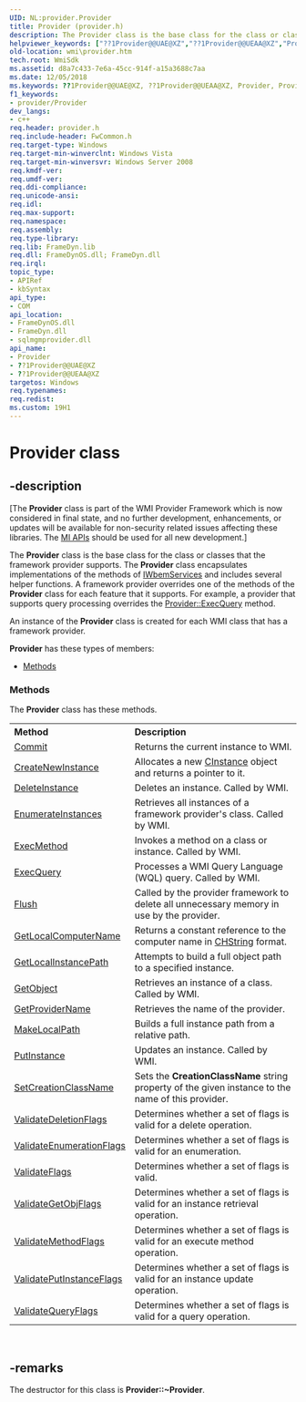 ```yaml
---
UID: NL:provider.Provider
title: Provider (provider.h)
description: The Provider class is the base class for the class or classes that the framework provider supports.
helpviewer_keywords: ["??1Provider@@UAE@XZ","??1Provider@@UEAA@XZ","Provider","Provider class [Windows Management Instrumentation]","Provider class [Windows Management Instrumentation]","described","_hmm_provider","provider/Provider","wmi.provider"]
old-location: wmi\provider.htm
tech.root: WmiSdk
ms.assetid: d8a7c433-7e6a-45cc-914f-a15a3688c7aa
ms.date: 12/05/2018
ms.keywords: ??1Provider@@UAE@XZ, ??1Provider@@UEAA@XZ, Provider, Provider class [Windows Management Instrumentation], Provider class [Windows Management Instrumentation],described, _hmm_provider, provider/Provider, wmi.provider
f1_keywords:
- provider/Provider
dev_langs:
- c++
req.header: provider.h
req.include-header: FwCommon.h
req.target-type: Windows
req.target-min-winverclnt: Windows Vista
req.target-min-winversvr: Windows Server 2008
req.kmdf-ver: 
req.umdf-ver: 
req.ddi-compliance: 
req.unicode-ansi: 
req.idl: 
req.max-support: 
req.namespace: 
req.assembly: 
req.type-library: 
req.lib: FrameDyn.lib
req.dll: FrameDynOS.dll; FrameDyn.dll
req.irql: 
topic_type:
- APIRef
- kbSyntax
api_type:
- COM
api_location:
- FrameDynOS.dll
- FrameDyn.dll
- sqlmgmprovider.dll
api_name:
- Provider
- ??1Provider@@UAE@XZ
- ??1Provider@@UEAA@XZ
targetos: Windows
req.typenames: 
req.redist: 
ms.custom: 19H1
---
```


# Provider class


## -description


<p class="CCE_Message">[The <b>Provider</b> class 
    is part of the WMI Provider Framework which is now considered in final state, and no further development, 
    enhancements, or updates will be available for non-security related issues affecting these libraries. The 
    <a href="https://docs.microsoft.com/previous-versions/windows/desktop/wmi_v2/windows-management-infrastructure">MI APIs</a> should be used for all new 
    development.]

The <b>Provider</b> class is the base class for the class or classes that the framework provider supports. The <b>Provider</b> class encapsulates implementations of the methods of <a href="https://docs.microsoft.com/windows/desktop/api/wbemcli/nn-wbemcli-iwbemservices">IWbemServices</a> and includes several helper functions. A framework provider overrides one of the methods of the <b>Provider</b> class for each feature that it supports. For example, a provider that supports query processing overrides the <a href="https://docs.microsoft.com/windows/desktop/api/provider/nf-provider-provider-execquery">Provider::ExecQuery</a> method.

An instance of the <b>Provider</b> class is created for each WMI class that has a framework provider.

<b xmlns:loc="http://microsoft.com/wdcml/l10n">Provider</b> has these types of members:
<ul>
<li><a href="https://docs.microsoft.com/">Methods</a></li>
</ul><h3><a id="methods"></a>Methods</h3>The <b>Provider</b> class has these methods.
<table class="members" id="memberListMethods">
<tr>
<th align="left" width="37%">Method</th>
<th align="left" width="63%">Description</th>
</tr>
<tr data="declared;">
<td align="left" width="37%">
<a href="https://docs.microsoft.com/windows/desktop/api/provider/nf-provider-provider-commit">Commit</a>
</td>
<td align="left" width="63%">
Returns the current instance to WMI.

</td>
</tr>
<tr data="declared;">
<td align="left" width="37%">
<a href="https://docs.microsoft.com/windows/desktop/api/provider/nf-provider-provider-createnewinstance">CreateNewInstance</a>
</td>
<td align="left" width="63%">
Allocates a new <a href="https://docs.microsoft.com/windows/desktop/api/instance/nl-instance-cinstance">CInstance</a> object and returns a pointer to it.

</td>
</tr>
<tr data="declared;">
<td align="left" width="37%">
<a href="https://docs.microsoft.com/windows/desktop/api/provider/nf-provider-provider-deleteinstance(parsedobjectpath_long_methodcontext)">DeleteInstance</a>
</td>
<td align="left" width="63%">
Deletes an instance. Called by WMI.

</td>
</tr>
<tr data="declared;">
<td align="left" width="37%">
<a href="https://docs.microsoft.com/windows/desktop/api/provider/nf-provider-provider-enumerateinstances">EnumerateInstances</a>
</td>
<td align="left" width="63%">
Retrieves all instances of a framework provider's class. Called by WMI.

</td>
</tr>
<tr data="declared;">
<td align="left" width="37%">
<a href="https://docs.microsoft.com/windows/desktop/api/provider/nf-provider-provider-execmethod(parsedobjectpath_bstr_long_cinstance_cinstance_methodcontext)">ExecMethod</a>
</td>
<td align="left" width="63%">
Invokes a method on a class or instance. Called by WMI.

</td>
</tr>
<tr data="declared;">
<td align="left" width="37%">
<a href="https://docs.microsoft.com/windows/desktop/api/provider/nf-provider-provider-execquery">ExecQuery</a>
</td>
<td align="left" width="63%">
Processes a WMI Query Language (WQL) query. Called by WMI.

</td>
</tr>
<tr data="declared;">
<td align="left" width="37%">
<a href="https://docs.microsoft.com/windows/desktop/api/provider/nf-provider-provider-flush">Flush</a>
</td>
<td align="left" width="63%">
Called by the provider framework to delete all unnecessary memory in use by the provider.

</td>
</tr>
<tr data="declared;">
<td align="left" width="37%">
<a href="https://docs.microsoft.com/windows/desktop/api/provider/nf-provider-provider-getlocalcomputername">GetLocalComputerName</a>
</td>
<td align="left" width="63%">
Returns a constant reference to the computer name in <a href="https://docs.microsoft.com/windows/desktop/WmiSdk/chstring">CHString</a> format.

</td>
</tr>
<tr data="declared;">
<td align="left" width="37%">
<a href="https://docs.microsoft.com/windows/desktop/api/provider/nf-provider-provider-getlocalinstancepath">GetLocalInstancePath</a>
</td>
<td align="left" width="63%">
Attempts to build a full object path to a specified instance.

</td>
</tr>
<tr data="declared;">
<td align="left" width="37%">
<a href="https://docs.microsoft.com/windows/desktop/api/provider/nf-provider-provider-getobject(cinstance_long_cframeworkquery_)">GetObject</a>
</td>
<td align="left" width="63%">
Retrieves an instance of a class. Called by WMI.

</td>
</tr>
<tr data="declared;">
<td align="left" width="37%">
<a href="https://docs.microsoft.com/windows/desktop/api/provider/nf-provider-provider-getprovidername">GetProviderName</a>
</td>
<td align="left" width="63%">
Retrieves the name of the provider.

</td>
</tr>
<tr data="declared;">
<td align="left" width="37%">
<a href="https://docs.microsoft.com/windows/desktop/api/provider/nf-provider-provider-makelocalpath">MakeLocalPath</a>
</td>
<td align="left" width="63%">
Builds a full instance path from a relative path.

</td>
</tr>
<tr data="declared;">
<td align="left" width="37%">
<a href="https://docs.microsoft.com/windows/desktop/api/provider/nf-provider-provider-putinstance(constcinstance__long)">PutInstance</a>
</td>
<td align="left" width="63%">
Updates an instance. Called by WMI.

</td>
</tr>
<tr data="declared;">
<td align="left" width="37%">
<a href="https://docs.microsoft.com/windows/desktop/api/provider/nf-provider-provider-setcreationclassname">SetCreationClassName</a>
</td>
<td align="left" width="63%">
Sets the <b>CreationClassName</b> string property of the given instance to the name of this provider.

</td>
</tr>
<tr data="declared;">
<td align="left" width="37%">
<a href="https://docs.microsoft.com/windows/desktop/api/provider/nf-provider-provider-validatedeletionflags">ValidateDeletionFlags</a>
</td>
<td align="left" width="63%">
Determines whether a set of flags is valid for a delete operation.

</td>
</tr>
<tr data="declared;">
<td align="left" width="37%">
<a href="https://docs.microsoft.com/windows/desktop/api/provider/nf-provider-provider-validateenumerationflags">ValidateEnumerationFlags</a>
</td>
<td align="left" width="63%">
Determines whether a set of flags is valid for an enumeration.

</td>
</tr>
<tr data="declared;">
<td align="left" width="37%">
<a href="https://docs.microsoft.com/windows/desktop/api/provider/nf-provider-provider-validateflags">ValidateFlags</a>
</td>
<td align="left" width="63%">
Determines whether a set of flags is valid.

</td>
</tr>
<tr data="declared;">
<td align="left" width="37%">
<a href="https://docs.microsoft.com/windows/desktop/api/provider/nf-provider-provider-validategetobjflags">ValidateGetObjFlags</a>
</td>
<td align="left" width="63%">
Determines whether a set of flags is valid for an instance retrieval operation.

</td>
</tr>
<tr data="declared;">
<td align="left" width="37%">
<a href="https://docs.microsoft.com/windows/desktop/api/provider/nf-provider-provider-validatemethodflags">ValidateMethodFlags</a>
</td>
<td align="left" width="63%">
Determines whether a set of flags is valid for an execute method operation.

</td>
</tr>
<tr data="declared;">
<td align="left" width="37%">
<a href="https://docs.microsoft.com/windows/desktop/api/provider/nf-provider-provider-validateputinstanceflags">ValidatePutInstanceFlags</a>
</td>
<td align="left" width="63%">
Determines whether a set of flags is valid for an instance update operation.

</td>
</tr>
<tr data="declared;">
<td align="left" width="37%">
<a href="https://docs.microsoft.com/windows/desktop/api/provider/nf-provider-provider-validatequeryflags">ValidateQueryFlags</a>
</td>
<td align="left" width="63%">
Determines whether a set of flags is valid for a query operation.

</td>
</tr>
</table> 


## -remarks



The destructor for this class is <b>Provider::~Provider</b>.



